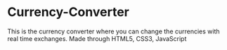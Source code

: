 # Currency-Converter
This is the currency converter where you can change the currencies with real time exchanges. Made through HTML5, CSS3, JavaScript
